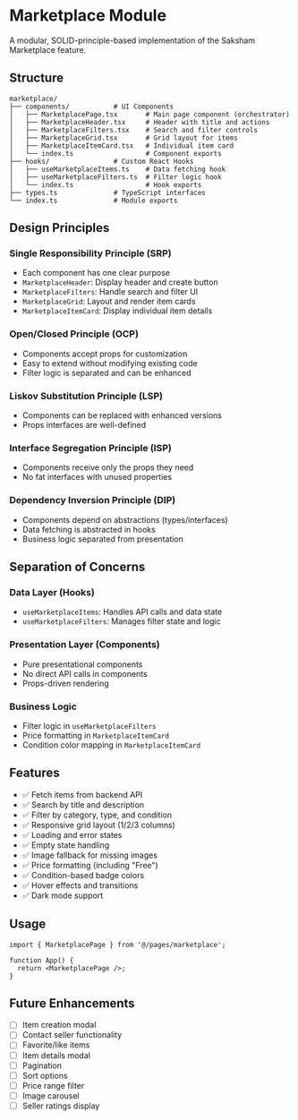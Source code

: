 # Marketplace Module

A modular, SOLID-principle-based implementation of the Saksham Marketplace feature.

## Structure

```
marketplace/
├── components/           # UI Components
│   ├── MarketplacePage.tsx       # Main page component (orchestrator)
│   ├── MarketplaceHeader.tsx     # Header with title and actions
│   ├── MarketplaceFilters.tsx    # Search and filter controls
│   ├── MarketplaceGrid.tsx       # Grid layout for items
│   ├── MarketplaceItemCard.tsx   # Individual item card
│   └── index.ts                  # Component exports
├── hooks/                # Custom React Hooks
│   ├── useMarketplaceItems.ts    # Data fetching hook
│   ├── useMarketplaceFilters.ts  # Filter logic hook
│   └── index.ts                  # Hook exports
├── types.ts              # TypeScript interfaces
└── index.ts              # Module exports
```

## Design Principles

### Single Responsibility Principle (SRP)
- Each component has one clear purpose
- `MarketplaceHeader`: Display header and create button
- `MarketplaceFilters`: Handle search and filter UI
- `MarketplaceGrid`: Layout and render item cards
- `MarketplaceItemCard`: Display individual item details

### Open/Closed Principle (OCP)
- Components accept props for customization
- Easy to extend without modifying existing code
- Filter logic is separated and can be enhanced

### Liskov Substitution Principle (LSP)
- Components can be replaced with enhanced versions
- Props interfaces are well-defined

### Interface Segregation Principle (ISP)
- Components receive only the props they need
- No fat interfaces with unused properties

### Dependency Inversion Principle (DIP)
- Components depend on abstractions (types/interfaces)
- Data fetching is abstracted in hooks
- Business logic separated from presentation

## Separation of Concerns

### Data Layer (Hooks)
- `useMarketplaceItems`: Handles API calls and data state
- `useMarketplaceFilters`: Manages filter state and logic

### Presentation Layer (Components)
- Pure presentational components
- No direct API calls in components
- Props-driven rendering

### Business Logic
- Filter logic in `useMarketplaceFilters`
- Price formatting in `MarketplaceItemCard`
- Condition color mapping in `MarketplaceItemCard`

## Features

- ✅ Fetch items from backend API
- ✅ Search by title and description
- ✅ Filter by category, type, and condition
- ✅ Responsive grid layout (1/2/3 columns)
- ✅ Loading and error states
- ✅ Empty state handling
- ✅ Image fallback for missing images
- ✅ Price formatting (including "Free")
- ✅ Condition-based badge colors
- ✅ Hover effects and transitions
- ✅ Dark mode support

## Usage

```tsx
import { MarketplacePage } from '@/pages/marketplace';

function App() {
  return <MarketplacePage />;
}
```

## Future Enhancements

- [ ] Item creation modal
- [ ] Contact seller functionality
- [ ] Favorite/like items
- [ ] Item details modal
- [ ] Pagination
- [ ] Sort options
- [ ] Price range filter
- [ ] Image carousel
- [ ] Seller ratings display
